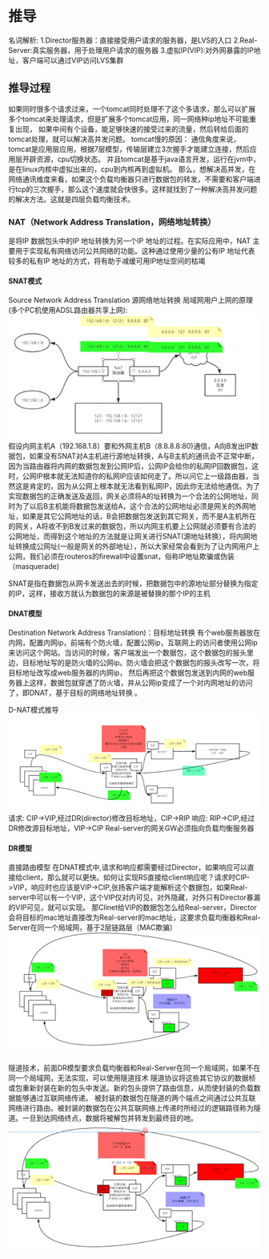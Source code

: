 # 推导
名词解析:
1.Director服务器：直接接受用户请求的服务器，是LVS的入口
2.Real-Server:真实服务器，用于处理用户请求的服务器
3.虚拟IP(VIP):对外网暴露的IP地址，客户端可以通过VIP访问LVS集群

## 推导过程
如果同时很多个请求过来，一个tomcat同时处理不了这个多请求，那么可以扩展多个tomcat来处理请求，但是扩展多个tomcat应用，同一网络种ip地址不可能重复出现，
如果中间有个设备，能足够快速的接受过来的流量，然后转给后面的tomcat处理，就可以解决高并发问题。
tomcat慢的原因：
通信角度来说，tomcat是应用层应用，根据7层模型，传输层建立3次握手才能建立连接，然后应用层开辟资源，cpu切换状态。
并且tomcat是基于java语言开发，运行在jvm中，是在linux内核中虚拟出来的，cpu到内核再到虚拟机。
那么，想解决高并发，在网络通讯维度来看，如果这个负载均衡器只进行数据包的转发，不需要和客户端进行tcp的三次握手，那么这个速度就会快很多。这样就找到了一种解决高并发问题的解决方法。这就是四层负载均衡技术。

### NAT（Network Address Translation，网络地址转换）
是将IP 数据包头中的IP 地址转换为另一个IP 地址的过程。在实际应用中，NAT 主要用于实现私有网络访问公共网络的功能。这种通过使用少量的公有IP 地址代表较多的私有IP 地址的方式，将有助于减缓可用IP地址空间的枯竭
#### SNAT模式
Source Network Address Translation 源网络地址转换
局域网用户上网的原理(多个PC机使用ADSL路由器共享上网):
![nat-SNAT模型.png](./img/lvs/nat-SNAT模型.png)
假设内网主机A（192.168.1.8）要和外网主机B（8.8.8.8:80)通信，A向B发出IP数据包，如果没有SNAT对A主机进行源地址转换，A与B主机的通讯会不正常中断，因为当路由器将内网的数据包发到公网IP后，公网IP会给你的私网IP回数据包，这时，公网IP根本就无法知道你的私网IP应该如何走了。所以问它上一级路由器，当然这是肯定的，因为从公网上根本就无法看到私网IP，因此你无法给他通信。为了实现数据包的正确发送及返回，网关必须将A的址转换为一个合法的公网地址，同时为了以后B主机能将数据包发送给A，这个合法的公网地址必须是网关的外网地址，如果是其它公网地址的话，B会把数据包发送到其它网关，而不是A主机所在的网关，A将收不到B发过来的数据包，所以内网主机要上公网就必须要有合法的公网地址，而得到这个地址的方法就是让网关进行SNAT(源地址转换），将内网地址转换成公网址(一般是网关的外部地址），所以大家经常会看到为了让内网用户上公网，我们必须在routeros的firewall中设置snat，俗称IP地址欺骗或伪装（masquerade)

SNAT是指在数据包从网卡发送出去的时候，把数据包中的源地址部分替换为指定的IP，这样，接收方就认为数据包的来源是被替换的那个IP的主机



#### DNAT模型
Destination Network Address Translation)：目标地址转换
有个web服务器放在内网，配置内网ip，前端有个防火墙，配置公网ip，互联网上的访问者使用公网ip来访问这个网站。当访问的时候，客户端发出一个数据包，这个数据包的报头里边，目标地址写的是防火墙的公网ip。防火墙会把这个数据包的报头改写一次，将目标地址改写成web服务器的内网ip，
然后再把这个数据包发送到内网的web服务器上这样，数据包就穿透了防火墙，并从公网ip变成了一个对内网地址的访问了，即DNAT，基于目标的网络地址转换 。

D-NAT模式推导
![推导-DNAT模式.png](img/lvs/推导-DNAT模式.png)
请求: CIP->VIP,经过DR(director)修改目标地址，CIP->RIP
响应: RIP->CIP,经过DR修改源目标地址，VIP->CIP
Real-server的网关GW必须指向负载均衡服务器



#### DR模型
直接路由模型
在DNAT模式中,请求和响应都需要经过Director，如果响应可以直接给client，那么就可以更快。如何让实现RS直接给client响应呢？请求时CIP->VIP，响应时也应该是VIP->CIP,张扬客户端才能解析这个数据包，如果Real-server中可以有一个VIP，这个VIP仅对内可见，对外隐藏，对外只有Director暴漏的VIP可见，就可以实现。
那Clinet给VIP的数据包怎么给Real-server，Director会将目标的mac地址直接改为Real-server的mac地址，这要求负载均衡器和Real-Server在同一个局域网，基于2层链路层（MAC欺骗）
![推导-DR模型.png](img/lvs/推导-DR模型.png)

### 
隧道技术，前面DR模型要求负载均衡器和Real-Server在同一个局域网，如果不在同一个局域网，无法实现，可以使用隧道技术
隧道协议将这些其它协议的数据桢或包重新封装在新的包头中发送。新的包头提供了路由信息，从而使封装的负载数据能够通过互联网络传递。
被封装的数据包在隧道的两个端点之间通过公共互联网络进行路由。被封装的数据包在公共互联网络上传递时所经过的逻辑路径称为隧道。一旦到达网络终点，数据将被解包并转发到最终目的地。
![推导-tun隧道.png](img/lvs/推导-tun隧道.png)
